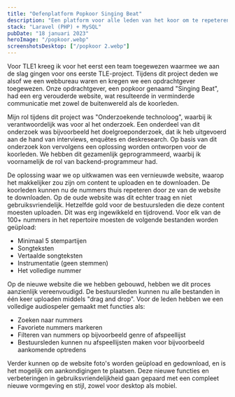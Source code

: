 ```yaml
---
title: "Oefenplatform Popkoor Singing Beat"
description: "Een platform voor alle leden van het koor om te repeteren en te communiceren."
stack: "Laravel (PHP) + MySQL"
pubDate: "18 januari 2023"
heroImage: "/popkoor.webp"
screenshotsDesktop: ["/popkoor 2.webp"]
---
```


Voor TLE1 kreeg ik voor het eerst een team toegewezen waarmee we aan de slag gingen voor ons eerste TLE-project. Tijdens dit project deden we alsof we een webbureau waren en kregen we een opdrachtgever toegewezen. Onze opdrachtgever, een popkoor genaamd "Singing Beat", had een erg verouderde website, wat resulteerde in verminderde communicatie met zowel de buitenwereld als de koorleden.

Mijn rol tijdens dit project was "Onderzoekende technoloog", waarbij ik verantwoordelijk was voor al het onderzoek. Een onderdeel van dit onderzoek was bijvoorbeeld het doelgroeponderzoek, dat ik heb uitgevoerd aan de hand van interviews, enquêtes en deskresearch. Op basis van dit onderzoek kon vervolgens een oplossing worden ontworpen voor de koorleden. We hebben dit gezamenlijk geprogrammeerd, waarbij ik voornamelijk de rol van backend-programmeur had.

De oplossing waar we op uitkwamen was een vernieuwde website, waarop het makkelijker zou zijn om content te uploaden en te downloaden. De koorleden kunnen nu de nummers thuis repeteren door ze van de website te downloaden. Op de oude website was dit echter traag en niet gebruiksvriendelijk. Hetzelfde gold voor de bestuursleden die deze content moesten uploaden. Dit was erg ingewikkeld en tijdrovend. Voor elk van de 100+ nummers in het repertoire moesten de volgende bestanden worden geüpload:

- Minimaal 5 stempartijen
- Songteksten
- Vertaalde songteksten
- Instrumentatie (geen stemmen)
- Het volledige nummer

Op de nieuwe website die we hebben gebouwd, hebben we dit proces aanzienlijk vereenvoudigd. De bestuursleden kunnen nu alle bestanden in één keer uploaden middels "drag and drop". Voor de leden hebben we een volledige audiospeler gemaakt met functies als:

- Zoeken naar nummers
- Favoriete nummers markeren
- Filteren van nummers op bijvoorbeeld genre of afspeellijst
- Bestuursleden kunnen nu afspeellijsten maken voor bijvoorbeeld aankomende optredens

Verder kunnen op de website foto's worden geüpload en gedownload, en is het mogelijk om aankondigingen te plaatsen. Deze nieuwe functies en verbeteringen in gebruiksvriendelijkheid gaan gepaard met een compleet nieuwe vormgeving en stijl, zowel voor desktop als mobiel.